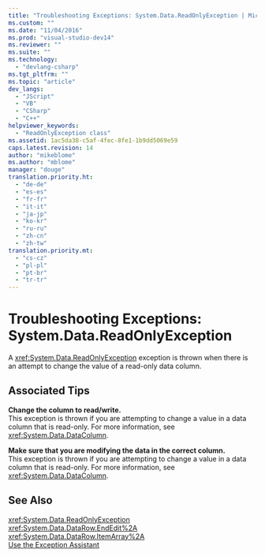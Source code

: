 ```yaml
---
title: "Troubleshooting Exceptions: System.Data.ReadOnlyException | Microsoft Docs"
ms.custom: ""
ms.date: "11/04/2016"
ms.prod: "visual-studio-dev14"
ms.reviewer: ""
ms.suite: ""
ms.technology: 
  - "devlang-csharp"
ms.tgt_pltfrm: ""
ms.topic: "article"
dev_langs: 
  - "JScript"
  - "VB"
  - "CSharp"
  - "C++"
helpviewer_keywords: 
  - "ReadOnlyException class"
ms.assetid: 1ac5da38-c5af-4fec-8fe1-1b9dd5069e59
caps.latest.revision: 14
author: "mikeblome"
ms.author: "mblome"
manager: "douge"
translation.priority.ht: 
  - "de-de"
  - "es-es"
  - "fr-fr"
  - "it-it"
  - "ja-jp"
  - "ko-kr"
  - "ru-ru"
  - "zh-cn"
  - "zh-tw"
translation.priority.mt: 
  - "cs-cz"
  - "pl-pl"
  - "pt-br"
  - "tr-tr"
---
```

# Troubleshooting Exceptions: System.Data.ReadOnlyException
A <xref:System.Data.ReadOnlyException> exception is thrown when there is an attempt to change the value of a read-only data column.  
  
## Associated Tips  
 **Change the column to read/write.**  
 This exception is thrown if you are attempting to change a value in a data column that is read-only. For more information, see <xref:System.Data.DataColumn>.  
  
 **Make sure that you are modifying the data in the correct column.**  
 This exception is thrown if you are attempting to change a value in a data column that is read-only. For more information, see <xref:System.Data.DataColumn>.  
  
## See Also  
 <xref:System.Data.ReadOnlyException>   
 <xref:System.Data.DataRow.EndEdit%2A>   
 <xref:System.Data.DataRow.ItemArray%2A>   
 [Use the Exception Assistant](http://msdn.microsoft.com/en-us/Library/e0a78c50-7318-4d54-af51-40c00aea8711)